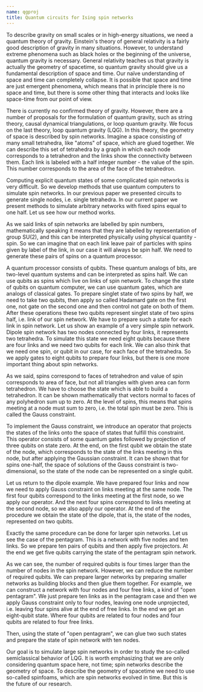 ```yaml
---
name: qgproj
title: Quantum circuits for Ising spin networks
---
```


To describe gravity on small scales or in high-energy situations, we need a quantum theory of gravity. Einstein's theory of general relativity is a fairly good description of gravity in many situations. However, to understand extreme phenomena such as black holes or the beginning of the universe, quantum gravity is necessary. General relativity teaches us that gravity is actually the geometry of spacetime, so quantum gravity should give us a fundamental description of space and time. Our naïve understanding of space and time can completely collapse. It is possible that space and time are just emergent phenomena, which means that in principle there is no space and time, but there is some other thing that interacts and looks like space-time from our point of view.

There is currently no confirmed theory of gravity. However, there are a number of proposals for the formulation of quantum gravity, such as string theory, causal dynamical triangulations, or loop quantum gravity. We focus on the last theory, loop quantum gravity (LQG). In this theory, the geometry of space is described by spin networks. Imagine a space consisting of many small tetrahedra, like "atoms" of space, which are glued together. We can describe this set of tetrahedra by a graph in which each node corresponds to a tetrahedron and the links show the connectivity between them. Each link is labeled with a half integer number - the value of the spin. This number corresponds to the area of the face of the tetrahedron.

Computing explicit quantum states of some complicated spin networks is very difficult. So we develop methods that use quantum computers to simulate spin networks. In our previous paper we presented circuits to generate single nodes, i.e. single tetrahedra. In our current paper we present methods to simulate arbitrary networks with fixed spins equal to one half. Let us see how our method works.

As we said links of spin networks are labelled by spin numbers, mathematically speaking it means that they are labelled by representation of group SU(2), and this can be interpreted physically using physical quantity - spin. So we can imagine that on each link leave pair of particles with spins given by label of the link, in our case it will always be spin half. We need to generate these pairs of spins on a quantum processor.

A quantum processor consists of qubits. These quantum analogs of bits, are two-level quantum systems and can be interpreted as spins half. We can use qubits as spins which live on links of spin network. To change the state of qubits on quantum computer, we can use quantum gates, which are analogs of classical gates. To prepare singlet state of two spins by half, we need to take two qubits, then apply so called Hadamard gate on the first one, not gate on the second one and then control not gate on both of them. After these operations these two qubits represent singlet state of two spins half, i.e. link of our spin network. We have to prepare such a state for each link in spin network. Let us show an example of a very simple spin network. Dipole spin network has two nodes connected by four links, it represents two tetrahedra. To simulate this state we need eight qubits because there are four links and we need two qubits for each link. We can also think that we need one spin, or qubit in our case, for each face of the tetrahedra. So we apply gates to eight qubits to prepare four links, but there is one more important thing about spin networks.

As we said, spins correspond to faces of tetrahedron and value of spin corresponds to area of face, but not all triangles with given area can form tetrahedron. We have to choose the state which is able to build a tetrahedron. It can be shown mathematically that vectors normal to faces of any polyhedron sum up to zero. At the level of spins, this means that spins meeting at a node must sum to zero, i.e. the total spin must be zero. This is called the Gauss constraint.

To implement the Gauss constraint, we introduce an operator that projects the states of the links onto the space of states that fulfill this constraint. This operator consists of some quantum gates followed by projection of three qubits on state zero. At the end, on the first qubit we obtain the state of the node, which corresponds to the state of the links meeting in this node, but after applying the Gaussian constraint. It can be shown that for spins one-half, the space of solutions of the Gauss constraint is two-dimensional, so the state of the node can be represented on a single qubit.

Let us return to the dipole example. We have prepared four links and now we need to apply Gauss constraint on links meeting at the same node. The first four qubits correspond to the links meeting at the first node, so we apply our operator. And the next four spins correspond to links meeting at the second node, so we also apply our operator. At the end of the procedure we obtain the state of the dipole, that is, the state of the nodes, represented on two qubits.

Exactly the same procedure can be done for larger spin networks. Let us see the case of the pentagram. This is a network with five nodes and ten links. So we prepare ten pairs of qubits and then apply five projectors. At the end we get five qubits carrying the state of the pentagram spin network.

As we can see, the number of required qubits is four times larger than the number of nodes in the spin network. However, we can reduce the number of required qubits. We can prepare larger networks by preparing smaller networks as building blocks and then glue them together. For example, we can construct a network with four nodes and four free links, a kind of "open pentagram". We just prepare ten links as in the pentagram case and then we apply Gauss constraint only to four nodes, leaving one node unprojected, i.e. leaving four spins alive at the end of free links. In the end we get an eight-qubit state. Where four qubits are related to four nodes and four qubits are related to four free links.

Then, using the state of "open pentagram", we can glue two such states and prepare the state of spin network with ten nodes.

Our goal is to simulate large spin networks in order to study the so-called semiclassical behavior of LQG. It is worth emphasizing that we are only considering quantum space here, not time; spin networks describe the geometry of space. To describe the geometry of spacetime we need to use so-called spinfoams, which are spin networks evolved in time. But this is the future of our research.